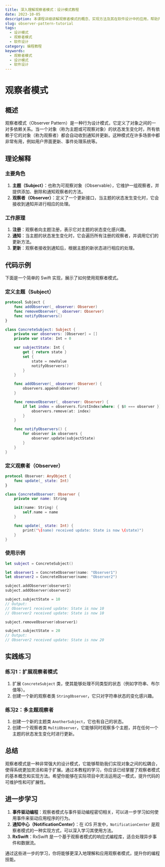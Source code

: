 ```yaml
---
title: 深入理解观察者模式：设计模式教程
date: 2023-10-05
description: 本课程详细讲解观察者模式的概念、实现方法及其在软件设计中的应用，帮助开发者掌握这一重要的设计模式。
slug: observer-pattern-tutorial
tags:
  - 设计模式
  - 观察者模式
  - 软件设计
category: 编程教程
keywords:
  - 观察者模式
  - 设计模式
  - 软件设计
---
```


# 观察者模式

## 概述

观察者模式（Observer Pattern）是一种行为设计模式，它定义了对象之间的一对多依赖关系。当一个对象（称为主题或可观察对象）的状态发生变化时，所有依赖于它的对象（称为观察者）都会自动收到通知并更新。这种模式在许多场景中都非常有用，例如用户界面更新、事件处理系统等。

## 理论解释

### 主要角色

1. **主题（Subject）**：也称为可观察对象（Observable），它维护一组观察者，并提供添加、删除和通知观察者的方法。
2. **观察者（Observer）**：定义了一个更新接口，当主题的状态发生变化时，它会接收到通知并进行相应的处理。

### 工作原理

1. **注册**：观察者向主题注册，表示它对主题的状态变化感兴趣。
2. **通知**：当主题的状态发生变化时，它会遍历所有注册的观察者，并调用它们的更新方法。
3. **更新**：观察者接收到通知后，根据主题的新状态进行相应的处理。

## 代码示例

下面是一个简单的 Swift 实现，展示了如何使用观察者模式。

### 定义主题（Subject）

```swift
protocol Subject {
    func addObserver(_ observer: Observer)
    func removeObserver(_ observer: Observer)
    func notifyObservers()
}

class ConcreteSubject: Subject {
    private var observers: [Observer] = []
    private var state: Int = 0

    var subjectState: Int {
        get { return state }
        set {
            state = newValue
            notifyObservers()
        }
    }

    func addObserver(_ observer: Observer) {
        observers.append(observer)
    }

    func removeObserver(_ observer: Observer) {
        if let index = observers.firstIndex(where: { $0 === observer }) {
            observers.remove(at: index)
        }
    }

    func notifyObservers() {
        for observer in observers {
            observer.update(subjectState)
        }
    }
}
```

### 定义观察者（Observer）

```swift
protocol Observer: AnyObject {
    func update(_ state: Int)
}

class ConcreteObserver: Observer {
    private var name: String

    init(name: String) {
        self.name = name
    }

    func update(_ state: Int) {
        print("\(name) received update: State is now \(state)")
    }
}
```

### 使用示例

```swift
let subject = ConcreteSubject()

let observer1 = ConcreteObserver(name: "Observer1")
let observer2 = ConcreteObserver(name: "Observer2")

subject.addObserver(observer1)
subject.addObserver(observer2)

subject.subjectState = 10
// Output:
// Observer1 received update: State is now 10
// Observer2 received update: State is now 10

subject.removeObserver(observer1)

subject.subjectState = 20
// Output:
// Observer2 received update: State is now 20
```

## 实践练习

### 练习1：扩展观察者模式

1. 扩展 `ConcreteSubject` 类，使其能够处理不同类型的状态（例如字符串、布尔值等）。
2. 创建一个新的观察者类 `StringObserver`，它只对字符串状态的变化感兴趣。

### 练习2：多主题观察者

1. 创建一个新的主题类 `AnotherSubject`，它也有自己的状态。
2. 创建一个观察者类 `MultiObserver`，它能够同时观察多个主题，并在任何一个主题的状态发生变化时进行更新。

## 总结

观察者模式是一种非常强大的设计模式，它能够帮助我们实现对象之间的松耦合，使得系统更加灵活和易于扩展。通过本教程的学习，你应该已经掌握了观察者模式的基本概念和实现方法。希望你能够在实际项目中灵活运用这一模式，提升代码的可维护性和可扩展性。

## 进一步学习

1. **事件驱动编程**：观察者模式与事件驱动编程密切相关，可以进一步学习如何使用事件来驱动应用程序的行为。
2. **通知中心（NotificationCenter）**：在 iOS 开发中，`NotificationCenter` 是观察者模式的一种实现方式，可以深入学习其使用方法。
3. **RxSwift**：RxSwift 是一个基于观察者模式的响应式编程库，适合处理异步事件和数据流。

通过这些进一步的学习，你将能够更深入地理解和应用观察者模式，提升你的编程技能。